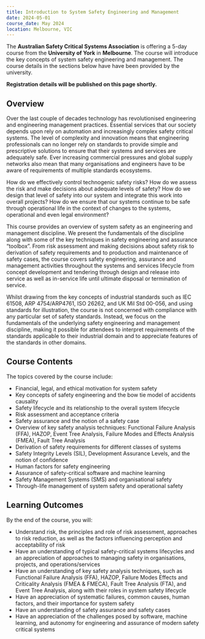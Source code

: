 ```yaml
---
title: Introduction to System Safety Engineering and Management
date: 2024-05-01
course_date: May 2024
location: Melbourne, VIC
---
```


The **Australian Safety Critical Systems Association** is offering a 5-day course from the **University of York** in **Melbourne**. The course will introduce the key concepts of system safety engineering and management. The course details in the sections below have have been provided by the university.

**Registration details will be published on this page shortly.**

## Overview
Over the last couple of decades technology has revolutionised engineering and engineering management practices. Essential services that our society depends upon rely on automation and increasingly complex safety critical systems. The level of complexity and innovation means that engineering professionals can no longer rely on standards to provide simple and prescriptive solutions to ensure that their systems and services are adequately safe. Ever increasing commercial pressures and global supply networks also mean that many organisations and engineers have to be aware of requirements of multiple standards ecosystems.

How do we effectively control technogenic safety risks? How do we assess the risk and make decisions about adequate levels of safety? How do we design that level of safety into our system and integrate this work into overall projects? How do we ensure that our systems continue to be safe through operational life in the context of changes to the systems, operational and even legal environment?

This course provides an overview of system safety as an engineering and management discipline. We present the fundamentals of the discipline along with some of the key techniques in safety engineering and assurance “toolbox”. From risk assessment and making decisions about safety risk to derivation of safety requirements and to production and maintenance of safety cases, the course covers safety engineering, assurance and management activities throughout the systems and services lifecycle from concept development and tendering through design and release into service as well as in-service life until ultimate disposal or termination of service.

Whilst drawing from the key concepts of industrial standards such as IEC 61508, ARP 4754/ARP4761, ISO 26262, and UK Mil Std 00-056, and using standards for illustration, the course is not concerned with compliance with any particular set of safety standards. Instead, we focus on the fundamentals of the underlying safety engineering and management discipline, making it possible for attendees to interpret requirements of the standards applicable to their industrial domain and to appreciate features of the standards in other domains.

## Course Contents
The topics covered by the course include:
- Financial, legal, and ethical motivation for system safety
- Key concepts of safety engineering and the bow tie model of accidents causality
- Safety lifecycle and its relationship to the overall system lifecycle
- Risk assessment and acceptance criteria
- Safety assurance and the notion of a safety case
- Overview of key safety analysis techniques: Functional Failure Analysis (FFA), HAZOP, Event Tree Analysis, Failure Modes and Effects Analysis (FMEA), Fault Tree Analysis
- Derivation of safety requirements for different classes of systems
- Safety Integrity Levels (SIL), Development Assurance Levels, and the notion of confidence
- Human factors for safety engineering
- Assurance of safety-critical software and machine learning
- Safety Management Systems (SMS) and organisational safety
- Through-life management of system safety and operational safety

## Learning Outcomes
By the end of the course, you will:
- Understand risk, the principles and role of risk assessment, approaches to risk reduction, as well as the factors influencing perception and acceptability of risk
- Have an understanding of typical safety-critical systems lifecycles and an appreciation of approaches to managing safety in organisations, projects, and operations/services
- Have an understanding of key safety analysis techniques, such as Functional Failure Analysis (FFA), HAZOP, Failure Modes Effects and Criticality Analysis (FMEA & FMECA), Fault Tree Analysis (FTA), and Event Tree Analysis, along with their roles in system safety lifecycle
- Have an appreciation of systematic failures, common causes, human factors, and their importance for system safety
- Have an understanding of safety assurance and safety cases
- Have an appreciation of the challenges posed by software, machine learning, and autonomy for engineering and assurance of modern safety critical systems
